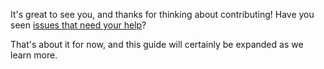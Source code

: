 It's great to see you, and thanks for thinking about contributing!
Have you seen [issues that need your help][help-wanted]?

That's about it for now, and this guide will certainly be expanded as we learn more.

[help-wanted]: https://github.com/the-lean-crate/criner/issues?q=is%3Aissue+is%3Aopen+label%3A%22help+wanted%22
